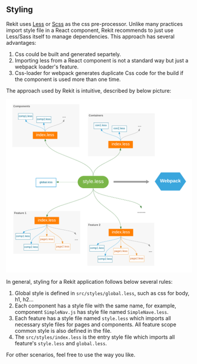 ## Styling

Rekit uses [Less](http://lesscss.org) or [Scss](http://sass-lang.com/guide) as the css pre-processor. Unlike many practices import style file in a React component, Rekit recommends to just use Less/Sass itself to manage dependencies. This approach has several advantages:

1. Css could be built and generated separtely.
2. Importing less from a React component is not a standard way but just a webpack loader's feature.
3. Css-loader for webpack generates duplicate Css code for the build if the component is used more than one time.

The approach used by Rekit is intuitive, described by below picture:

<img src="/images/styling.png" width="600" alt="Styling"/>

In general, styling for a Rekit application follows below several rules:

1. Global style is defined in `src/styles/global.less`, such as css for body, h1, h2...
2. Each component has a style file with the same name, for example, component `SimpleNav.js` has style file named `SimpleNave.less`.
3. Each feature has a style file named `style.less` which imports all necessary style files for pages and components. All feature scope common style is also defined in the file.
4. The `src/styles/index.less` is the entry style file which imports all feature's `style.less` and `global.less`.

For other scenarios, feel free to use the way you like.
